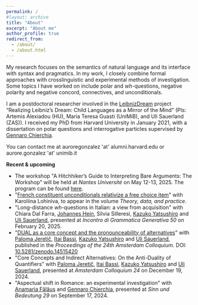 ```yaml
---
permalink: /
#layout: archive
title: "About"
excerpt: "About me"
author_profile: true
redirect_from:
  - /about/
  - /about.html
---
```


My research focuses on the semantics of natural language and its interface with syntax and pragmatics. In my work, I closely combine formal approaches with crosslinguistic and experimental methods of investigation. Some topics I have worked on include polar and *wh*-questions, negative polarity and negative concord, connectives, and unconditionals.


I am a postdoctoral researcher involved in the [LeibnizDream](https://leibnizdream.eu/) project “Realizing Leibniz’s Dream: Child Languages as a Mirror of the Mind” (PIs: Artemis Alexiadou (HU), Maria Teresa Guasti (UniMiB), and Uli Sauerland (ZAS)). I received my PhD from Harvard University in January 2021, with a dissertation on polar questions and interrogative particles supervised by [Gennaro Chierchia](https://scholar.harvard.edu/chierchia/home).


You can contact me at auroregonzalez 'at' alumni.harvard.edu or aurore.gonzalez 'at' unimib.it


**Recent & upcoming**

- The workshop "A Hitchhiker’s Guide to Interpreting Bare Arguments: The Workshop" will be held at *Nantes Université* on May 12-13, 2025. The program can be found [here](https://anamariafalaus.org/workshop/).
- "[French constituent unconditionals relativize a free choice item](http://auroregonzalez.github.io/files/French_constituent_unconditionals_relativize_a_free_choice_item.pdf)" with Karoliina Lohiniva, to appear in the volume *Theory, data, and practice*.
- "Long-distance *wh*-questions in Italian: a view from acquisition" with Chiara Dal Farra, [Johannes Hein](https://www.johannes-hein.de/), Silvia Silleresi, [Kazuko Yatsushiro](https://www.leibniz-zas.de/en/people/details/yatsushiro-kazuko/kazuko-yatsushiro) and [Uli Sauerland](https://www.leibniz-zas.de/en/people/details/sauerland-uli/uli-sauerland), presented at *Incontro di Grammatica Generativa 50* on February 20, 2025.
- "[DUAL as a core concept and the pronounceability of alternatives](https://events.illc.uva.nl/AC/AC2024/Proceedings/)" with [Paloma Jeretič](https://web.sas.upenn.edu/paloma-jeretic/), [Itai Bassi](https://itaibassi.github.io/), [Kazuko Yatsushiro](https://www.leibniz-zas.de/en/people/details/yatsushiro-kazuko/kazuko-yatsushiro) and [Uli Sauerland](https://www.leibniz-zas.de/en/people/details/sauerland-uli/uli-sauerland), published in the *Proceedings of the 24th Amsterdam Colloquium*. DOI: [10.5281/zenodo.14515420](https://doi.org/10.5281/zenodo.14515420)
- "Core Concepts and Indirect Alternatives: On the Anti-Duality of Quantifiers" with [Paloma Jeretič](https://web.sas.upenn.edu/paloma-jeretic/), [Itai Bassi](https://itaibassi.github.io/), [Kazuko Yatsushiro](https://www.leibniz-zas.de/en/people/details/yatsushiro-kazuko/kazuko-yatsushiro) and [Uli Sauerland](https://www.leibniz-zas.de/en/people/details/sauerland-uli/uli-sauerland), presented at *Amsterdam Colloquium 24* on December 19, 2024.
- "Aspectual shift in Romance: an experimental investigation" with [Anamaria Fălăuş](https://anamariafalaus.org/) and [Gennaro Chierchia](https://scholar.harvard.edu/chierchia/home), presented at *Sinn und Bedeutung 29* on September 17, 2024.



